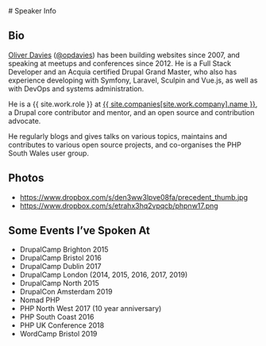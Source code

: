 ---
---
<div class="markup" markdown="1">
# Speaker Info

## Bio

[Oliver Davies][website] ([@opdavies][twitter]) has been building websites since 2007, and speaking at meetups and conferences since 2012. He is a Full Stack Developer and an Acquia certified Drupal Grand Master, who also has
experience developing with Symfony, Laravel, Sculpin and Vue.js, as well as with DevOps and systems administration.

He is a {{ site.work.role }} at [{{ site.companies[site.work.company].name }}][work], a Drupal core contributor and mentor, and an open source and contribution advocate.

He regularly blogs and gives talks on various topics, maintains and contributes to various open source projects, and co-organises the PHP South Wales user group.

[twitter]: {{site.twitter.url}}
[website]: {{site.url}}
[work]: {{site.companies[site.work.company].url}}

## Photos

- <https://www.dropbox.com/s/den3ww3lpve08fa/precedent_thumb.jpg>
- <https://www.dropbox.com/s/etrahx3hq2vpqcb/phpnw17.png>

## Some Events I’ve Spoken At

- DrupalCamp Brighton 2015
- DrupalCamp Bristol 2016
- DrupalCamp Dublin 2017
- DrupalCamp London (2014, 2015, 2016, 2017, 2019)
- DrupalCamp North 2015
- DrupalCon Amsterdam 2019
- Nomad PHP
- PHP North West 2017 (10 year anniversary)
- PHP South Coast 2016
- PHP UK Conference 2018
- WordCamp Bristol 2019
</div>
